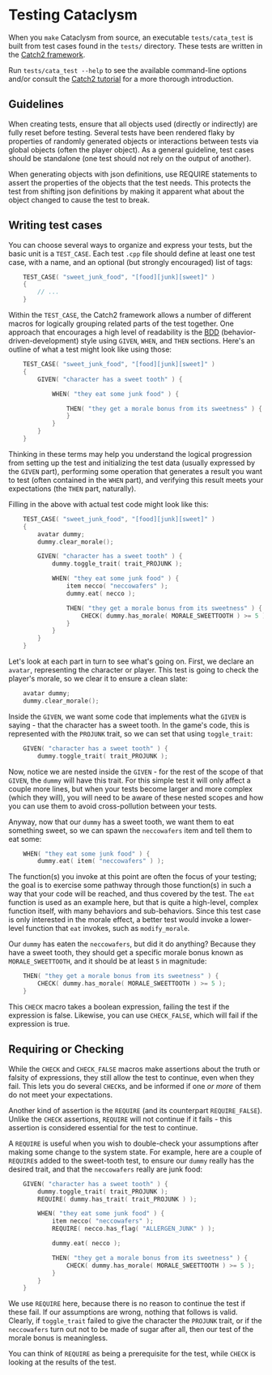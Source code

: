 # Testing Cataclysm

When you `make` Cataclysm from source, an executable `tests/cata_test` is built
from test cases found in the `tests/` directory. These tests are written in the
[Catch2 framework](https://github.com/catchorg/Catch2).

Run `tests/cata_test --help` to see the available command-line options and/or
consult the [Catch2 tutorial](https://github.com/catchorg/Catch2/blob/master/docs/tutorial.md)
for a more thorough introduction.


## Guidelines

When creating tests, ensure that all objects used (directly or indirectly) are
fully reset before testing. Several tests have been rendered flaky by
properties of randomly generated objects or interactions between tests via
global objects (often the player object). As a general guideline, test cases
should be standalone (one test should not rely on the output of another).

When generating objects with json definitions, use REQUIRE statements to assert
the properties of the objects that the test needs. This protects the test from
shifting json definitions by making it apparent what about the object changed
to cause the test to break.


## Writing test cases

You can choose several ways to organize and express your tests, but the basic
unit is a `TEST_CASE`. Each test `.cpp` file should define at least one test
case, with a name, and an optional (but strongly encouraged) list of tags:

```cpp
    TEST_CASE( "sweet_junk_food", "[food][junk][sweet]" )
    {
        // ...
    }
```

Within the `TEST_CASE`, the Catch2 framework allows a number of different
macros for logically grouping related parts of the test together. One approach
that encourages a high level of readability is the
[BDD](https://en.wikipedia.org/wiki/Behavior-driven_development)
(behavior-driven-development) style using `GIVEN`, `WHEN`, and `THEN` sections.
Here's an outline of what a test might look like using those:

```cpp
    TEST_CASE( "sweet_junk_food", "[food][junk][sweet]" )
    {
        GIVEN( "character has a sweet tooth" ) {

            WHEN( "they eat some junk food" ) {

                THEN( "they get a morale bonus from its sweetness" ) {
                }
            }
        }
    }
```

Thinking in these terms may help you understand the logical progression from
setting up the test and initializing the test data (usually expressed by the
`GIVEN` part), performing some operation that generates a result you want to
test (often contained in the `WHEN` part), and verifying this result meets your
expectations (the `THEN` part, naturally).

Filling in the above with actual test code might look like this:

```cpp
    TEST_CASE( "sweet_junk_food", "[food][junk][sweet]" )
    {
        avatar dummy;
        dummy.clear_morale();

        GIVEN( "character has a sweet tooth" ) {
            dummy.toggle_trait( trait_PROJUNK );

            WHEN( "they eat some junk food" ) {
                item necco( "neccowafers" );
                dummy.eat( necco );

                THEN( "they get a morale bonus from its sweetness" ) {
                    CHECK( dummy.has_morale( MORALE_SWEETTOOTH ) >= 5 );
                }
            }
        }
    }
```

Let's look at each part in turn to see what's going on. First, we declare an
`avatar`, representing the character or player. This test is going to check the
player's morale, so we clear it to ensure a clean slate:

```cpp
    avatar dummy;
    dummy.clear_morale();
```

Inside the `GIVEN`, we want some code that implements what the `GIVEN` is
saying - that the character has a sweet tooth. In the game's code, this is
represented with the `PROJUNK` trait, so we can set that using `toggle_trait`:

```cpp
    GIVEN( "character has a sweet tooth" ) {
        dummy.toggle_trait( trait_PROJUNK );
```

Now, notice we are nested inside the `GIVEN` - for the rest of the scope of
that `GIVEN`, the `dummy` will have this trait. For this simple test it will
only affect a couple more lines, but when your tests become larger and more
complex (which they will), you will need to be aware of these nested scopes and
how you can use them to avoid cross-pollution between your tests.

Anyway, now that our `dummy` has a sweet tooth, we want them to eat something
sweet, so we can spawn the `neccowafers` item and tell them to eat some:

```cpp
    WHEN( "they eat some junk food" ) {
        dummy.eat( item( "neccowafers" ) );
```

The function(s) you invoke at this point are often the focus of your testing;
the goal is to exercise some pathway through those function(s) in such a way
that your code will be reached, and thus covered by the test. The `eat`
function is used as an example here, but that is quite a high-level, complex
function itself, with many behaviors and sub-behaviors. Since this test case is
only interested in the morale effect, a better test would invoke a lower-level
function that `eat` invokes, such as `modify_morale`.

Our `dummy` has eaten the `neccowafers`, but did it do anything? Because they
have a sweet tooth, they should get a specific morale bonus known as
`MORALE_SWEETTOOTH`, and it should be at least `5` in magnitude:

```cpp
    THEN( "they get a morale bonus from its sweetness" ) {
        CHECK( dummy.has_morale( MORALE_SWEETTOOTH ) >= 5 );
    }
```

This `CHECK` macro takes a boolean expression, failing the test if the
expression is false. Likewise, you can use `CHECK_FALSE`, which will fail if
the expression is true.


## Requiring or Checking

While the `CHECK` and `CHECK_FALSE` macros make assertions about the truth or
falsity of expressions, they still allow the test to continue, even when they
fail. This lets you do several `CHECK`s, and be informed if one *or more* of
them do not meet your expectations.

Another kind of assertion is the `REQUIRE` (and its counterpart
`REQUIRE_FALSE`). Unlike the `CHECK` assertions, `REQUIRE` will not continue if
it fails - this assertion is considered essential for the test to continue.

A `REQUIRE` is useful when you wish to double-check your assumptions after
making some change to the system state. For example, here are a couple of
`REQUIRE`s added to the sweet-tooth test, to ensure our `dummy` really has the
desired trait, and that the `neccowafers` really are junk food:

```cpp
    GIVEN( "character has a sweet tooth" ) {
        dummy.toggle_trait( trait_PROJUNK );
        REQUIRE( dummy.has_trait( trait_PROJUNK ) );

        WHEN( "they eat some junk food" ) {
            item necco( "neccowafers" );
            REQUIRE( necco.has_flag( "ALLERGEN_JUNK" ) );

            dummy.eat( necco );

            THEN( "they get a morale bonus from its sweetness" ) {
                CHECK( dummy.has_morale( MORALE_SWEETTOOTH ) >= 5 );
            }
        }
    }
```

We use `REQUIRE` here, because there is no reason to continue the test if these
fail. If our assumptions are wrong, nothing that follows is valid. Clearly, if
`toggle_trait` failed to give the character the `PROJUNK` trait, or if the
`neccowafers` turn out not to be made of sugar after all, then our test of the
morale bonus is meaningless.

You can think of `REQUIRE` as being a prerequisite for the test, while `CHECK`
is looking at the results of the test.
